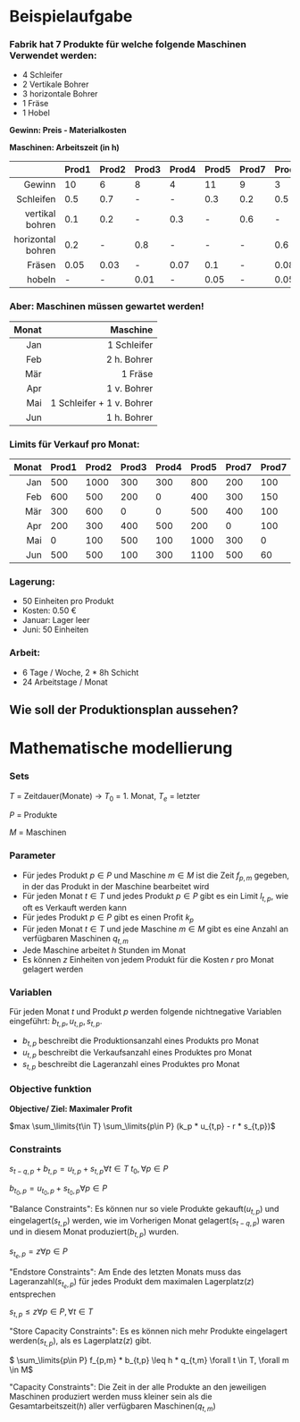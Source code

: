 # Beispielaufgabe

### Fabrik hat 7 Produkte für welche folgende Maschinen Verwendet werden:

- 4 Schleifer
- 2 Vertikale Bohrer
- 3 horizontale Bohrer
- 1 Fräse
- 1 Hobel

**Gewinn: Preis - Materialkosten**

**Maschinen: Arbeitszeit (in h)**

|            | Prod1 | Prod2 | Prod3 | Prod4 | Prod5 | Prod7 | Prod7
|-----------:|:-----|:------|:------|:------|:------|:------|:------|
Gewinn | 10 | 6 | 8 | 4 | 11 | 9 | 3 |
Schleifen | 0.5 | 0.7 | - | - | 0.3 | 0.2 | 0.5 |
vertikal bohren | 0.1 | 0.2 | - | 0.3 | - | 0.6 | - |
horizontal bohren | 0.2 | - | 0.8 | - | - | - | 0.6 |
Fräsen | 0.05 | 0.03 | - | 0.07 | 0.1 | - | 0.08 |
hobeln | - | - | 0.01 | - | 0.05 | - | 0.05 |

### Aber: Maschinen müssen gewartet werden!

| Monat | Maschine |
|------:|---------:|
| Jan | 1 Schleifer |
| Feb | 2 h. Bohrer|
| Mär | 1 Fräse |
| Apr | 1 v. Bohrer|
| Mai | 1 Schleifer + 1 v. Bohrer |
| Jun | 1 h. Bohrer |


### Limits für Verkauf pro Monat:

| Monat | Prod1 | Prod2 | Prod3 | Prod4 | Prod5 | Prod7 | Prod7
|-----------:|:-----|:------|:------|:------|:------|:------|:------|
Jan | 500 | 1000 | 300 | 300 | 800 | 200 | 100 |
Feb | 600 | 500 | 200 | 0 | 400 | 300 | 150  |
Mär | 300 | 600 | 0 | 0 | 500 | 400 | 100 |
Apr | 200 | 300 | 400 | 500 | 200 | 0 | 100 |
Mai | 0| 100 | 500 | 100 | 1000 | 300 | 0 |
Jun | 500 | 500 | 100 | 300 | 1100 | 500 | 60 |


### Lagerung: 

- 50 Einheiten pro Produkt
- Kosten: 0.50 €
- Januar: Lager leer
- Juni: 50 Einheiten

### Arbeit: 
    
- 6 Tage / Woche, 2 * 8h Schicht
- 24 Arbeitstage / Monat

## Wie soll der Produktionsplan aussehen?

# Mathematische modellierung

### Sets

$T$ = Zeitdauer(Monate) -> $T_0$ = 1. Monat, $T_e$ = letzter 

$P$ = Produkte

$M$ = Maschinen


### Parameter

- Für jedes Produkt $p \in P$ und Maschine $m \in M$ ist die Zeit $f_{p,m}$ gegeben, in der das Produkt in der Maschine bearbeitet wird
- Für jeden Monat $t \in T$ und jedes Produkt $p \in P$ gibt es ein Limit $l_{t,p}$, wie oft es Verkauft werden kann
- Für jedes Produkt $p \in P$ gibt es einen Profit $k_p$
- Für jeden Monat $t \in T$ und jede Maschine $m \in M$ gibt es eine Anzahl an verfügbaren Maschinen $q_{t,m}$
- Jede Maschine arbeitet $h$ Stunden im Monat
- Es können $z$ Einheiten von jedem Produkt für die Kosten $r$ pro Monat gelagert werden 



### Variablen

Für jeden Monat $t$ und Produkt $p$ werden folgende nichtnegative Variablen eingeführt: $b_{t,p} , u_{t,p} , s_{t,p}$.

- $b_{t,p}$ beschreibt die Produktionsanzahl eines Produkts pro Monat
- $u_{t,p}$ beschreibt die Verkaufsanzahl eines Produktes pro Monat
- $s_{t,p}$ beschreibt die Lageranzahl eines Produktes pro Monat



### Objective funktion

**Objective/ Ziel: Maximaler Profit**

$max \sum_\limits{t\in T} \sum_\limits{p\in P} (k_p * u_{t,p} - r * s_{t,p})$

### Constraints


$s_{t-q,p} + b_{t,p} = u_{t,p} + s_{t,p} \forall t \in T \ t_0, \forall p \in P$

$b_{t_0,p} = u_{t_0,p} + s_{t_0,p} \forall p \in P$

"Balance Constraints": Es können nur so viele Produkte gekauft($u_{t,p}$) und eingelagert($s_{t,p}$) werden, wie im Vorherigen Monat gelagert($s_{t-q,p}$) waren und in diesem Monat produziert($b_{t,p}$) wurden.


$s_{t_e,p} = z \forall p \in P$

"Endstore Constraints": Am Ende des letzten Monats muss das Lageranzahl($s_{t_e,p}$) für jedes Produkt dem maximalen Lagerplatz($z$) entsprechen  


$s_{t,p} \leq z \forall p \in P, \forall t \in T$

"Store Capacity Constraints": Es es können nich mehr Produkte eingelagert werden($s_{t,p}$), als es Lagerplatz($z$) gibt.


$ \sum_\limits{p\in P} f_{p,m} * b_{t,p} \leq h * q_{t,m} \forall t \in T, \forall m \in M$

"Capacity Constraints": Die Zeit in der alle Produkte an den jeweiligen Maschinen produziert werden muss kleiner sein als die Gesamtarbeitszeit($h$) aller verfügbaren Maschinen($q_{t,m}$)


```python

```
